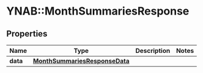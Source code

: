 # YNAB::MonthSummariesResponse

## Properties

| Name | Type | Description | Notes |
| ---- | ---- | ----------- | ----- |
| **data** | [**MonthSummariesResponseData**](MonthSummariesResponseData.md) |  |  |

